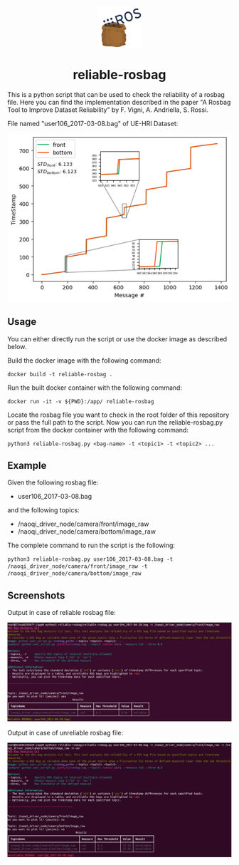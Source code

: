 <p align="center">
  <img src="img/bag.png" alt="Rosbag" width="100">
  <center><h1>reliable-rosbag</h1></center>
</p>

This is a python script that can be used to check the reliability of a rosbag file. 
Here you can find the implementation described in the paper "A Rosbag Tool to Improve Dataset Reliability" by F. Vigni, A. Andriella, S. Rossi.

File named "user106_2017-03-08.bag" of UE-HRI Dataset: 

![alt text](img/example.png)


## Usage
You can either directly run the script or use the docker image as described below.


Build the docker image with the following command:
```
docker build -t reliable-rosbag .
```

Run the built docker container with the following command:

```
docker run -it -v ${PWD}:/app/ reliable-rosbag 
```

Locate the rosbag file you want to check in the root folder of this repository or pass the full path to the script.
Now you can run the reliable-rosbag.py script from the docker container with the following command:

```
python3 reliable-rosbag.py <bag-name> -t <topic1> -t <topic2> ...
```

## Example

Given the following rosbag file:
- user106_2017-03-08.bag

and the following topics:
- /naoqi_driver_node/camera/front/image_raw
- /naoqi_driver_node/camera/bottom/image_raw

The complete command to run the script is the following:

```
python3 reliable-rosbag.py user106_2017-03-08.bag -t /naoqi_driver_node/camera/front/image_raw -t /naoqi_driver_node/camera/bottom/image_raw
```


## Screenshots

Output in case of reliable rosbag file:

<img src="img/good.png" width="1000">


Output in case of unreliable rosbag file:

<img src="img/bad.png" width="1000">
